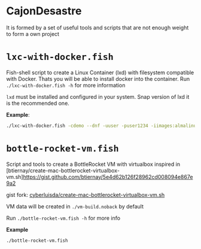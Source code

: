 # CajonDesastre

It is formed by a set of useful tools and scripts that are not enough weight to form a own project


# `lxc-with-docker.fish`

Fish-shell script to create a Linux Container (lxd) with filesystem compatible with Docker. Thats you will be able to install docker into the container. Run `./lxc-with-docker.fish -h` for more information

`lxd` must be installed and configured in your system. Snap version of lxd it is the recommended one.

**Example**:

```sh
./lxc-with-docker.fish -cdemo --dnf -uuser -puser1234 -iimages:almalinux/8 --login
```

# `bottle-rocket-vm.fish`

Script and tools to create a BottleRocket VM with virtualbox inspired in [btiernay/create-mac-bottlerocket-virtualbox-vm.sh]https://gist.github.com/btiernay/5e4d62b126f28962cd008094e867e9a2

gist fork: [cyberluisda/create-mac-bottlerocket-virtualbox-vm.sh](https://gist.github.com/cyberluisda/73e68b744a20f1a78465ca1f6e37e393)

VM data will be created in `./vm-build.noback` by default

Run `./bottle-rocket-vm.fish -h` for more info

**Example**

```sh
./bottle-rocket-vm.fish
```
